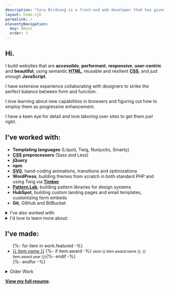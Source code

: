 ```yaml
---
description: "Cory Birdsong is a front-end web developer that has given you one ticket (🎟) to see if anything chokes on emoji inside meta descriptions."
layout: home.njk
permalink: /
eleventyNavigation:
  key: About
  order: 1
---
```


<section class="lead" id="intro" aria-label="About Me">

# Hi.

<p class="lead">I build websites that are <strong>accessible</strong>, <strong>performant</strong>, <strong>responsive</strong>, <strong>user-centric</strong> and <strong>beautiful</strong>, using semantic <strong><abbr title="HyperText Markup Language">HTML</abbr></strong>, reusable and resilient <strong><abbr title="Cascading Stylesheets">CSS</abbr></strong>, and <em>just enough</em> <strong>JavaScript</strong>.
</p>

I have extensive experience collaborating with designers to strike the perfect balance between form and function.

I love learning about new capabilities in browsers and figuring out how to employ them as progressive enhancement.

I have a keen eye for detail and love laboring over sites to get them _just right_.

</section>

<section aria-label="Skills">

## I've worked with:

- **Templating languages** (Liquid, Twig, Nunjucks, Smarty)
- **<abbr title="Cascading Stylesheets">CSS</abbr> preprocessors** (Sass and Less)
- **jQuery**
- **npm**
- **<abbr title="Scalable Vector Graphics">SVG</abbr>**, hand-coding animations, transitions and optimizations
- **WordPress**, building themes from scratch in both standard PHP and using Twig via **[Timber](https://www.upstatement.com/timber/)**
- **[Pattern Lab](https://patternlab.io/)**, building pattern libraries for design systems
- **HubSpot**, building custom landing pages and email templates, customizing form embeds
- **Git**, GitHub and BitBucket

<details>
<summary>I've also worked with:</summary>

- **Photoshop**, **Illustrator** and **Sketch**
- **Google Analytics** and **Google Tag Manager** <small>(implemented as performantly as possible)</small>
- **Google Lighthouse** and **WebPageTest**
- **Schema.org** and other similar metadata
- **Cloudflare**, for doing edge <abbr title="search engine optimization">SEO</abbr> optimization via Cloudflare Workers
- **[Buddy](https://buddy.works)**, for <abbr title="continuous integration and delivery">CI/CD</abbr> and deployment
- **Shopify**
- **MailChimp**
- **[Netlify](https://netlify.com)**
- **[Eleventy](https://www.11ty.dev)**
- **[Parcel](https://parceljs.org/)**
  </details>

<details>

<summary>I'd love to learn more about:</summary>

- **Web components**
- **[Svelte](https://svelte.dev/)** and **[Sapper](https://sapper.svelte.dev/)**
- **[Craft CMS](https://www.craftcms.com/)**

</details>

</section>

<section id="work" aria-label="Sample Work">

## I've made:

<ul>
{%- for item in work.featured -%}
<li>
<a href="{{ item.url | url }}" target="_blank" rel="noopener noreferrer" aria-label="{{ item.name }} (opens in new window)">{{ item.name }}</a>
{%- if item.award -%} <small>(won {{ item.award.name }}, <time>{{ item.award.year }}</time>)</small>{%- endif -%}
</li>
{%- endfor -%}
</ul>

<details>

<summary>Older Work</summary>

<p>Some of these probably aren't up to my modern standard. They also often use Typekit fonts, which do not work on archive.org.</p>

<ul>
{%- for item in work.old %}
<li>
<a href="{{ item.url | url }}" target="_blank" rel="noopener noreferrer" aria-label="{{ item.name }} (opens in new window)">{{ item.name }}</a>
{%- if item.award -%} <small>(won {{ item.award.name }}, <time>{{ item.award.year }}</time>)</small>{%- endif -%}
</li>
{%- endfor %}
</ul>

</details>

</section>

<section id="more-info" aria-label="More information">

**[View my full resume](/resume/)**.

</section>

